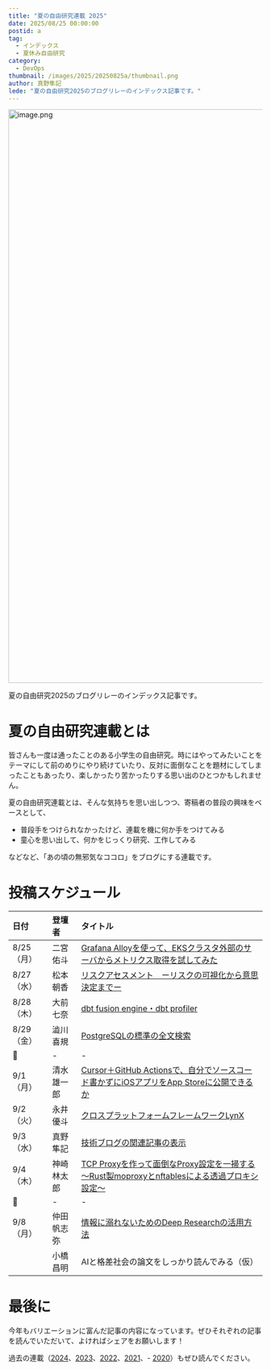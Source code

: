 ```yaml
---
title: "夏の自由研究連載 2025"
date: 2025/08/25 00:00:00
postid: a
tag:
  - インデックス
  - 夏休み自由研究
category:
  - DevOps
thumbnail: /images/2025/20250825a/thumbnail.png
author: 真野隼記
lede: "夏の自由研究2025のブログリレーのインデックス記事です。"
---
```

<img src="/images/2025/20250825a/image.png" alt="image.png" width="1171" height="1137" loading="lazy">

夏の自由研究2025のブログリレーのインデックス記事です。

# 夏の自由研究連載とは

皆さんも一度は通ったことのある小学生の自由研究。時にはやってみたいことをテーマにして前のめりにやり続けていたり、反対に面倒なことを題材にしてしまったこともあったり、楽しかったり苦かったりする思い出のひとつかもしれません。

夏の自由研究連載とは、そんな気持ちを思い出しつつ、寄稿者の普段の興味をベースとして、

- 普段手をつけられなかったけど、連載を機に何か手をつけてみる
- 童心を思い出して、何かをじっくり研究、工作してみる

などなど、「あの頃の無邪気なココロ」をブログにする連載です。

# 投稿スケジュール

| 日付 | 登壇者 | タイトル |
| :--- | :--- | :--- |
| 8/25（月） | 二宮佑斗 | [Grafana Alloyを使って、EKSクラスタ外部のサーバからメトリクス取得を試してみた](/articles/20250825b/) |
| 8/27（水） | 松本朝香 | [リスクアセスメント　ーリスクの可視化から意思決定までー](/articles/20250827a/) |
| 8/28（木） | 大前七奈 | [dbt fusion engine・dbt profiler](/articles/20250828a/) |
| 8/29（金） | 澁川喜規 | [PostgreSQLの標準の全文検索](/articles/20250829a/) |
| 🌻 | - | - |
| 9/1（月） | 清水雄一郎 | [Cursor＋GitHub Actionsで、自分でソースコード書かずにiOSアプリをApp Storeに公開できるか](/articles/20250901a/) |
| 9/2（火） | 永井優斗 | [クロスプラットフォームフレームワークLynX](/articles/20250902a/) |
| 9/3（水） | 真野隼記 | [技術ブログの関連記事の表示](/articles/20250903a/) |
| 9/4（木） | 神崎林太郎 | [TCP Proxyを作って面倒なProxy設定を一掃する ～Rust製moproxyとnftablesによる透過プロキシ設定～](/articles/20250904a/) |
| 🌻 | - | - |
| 9/8（月） | 仲田帆志弥 | [情報に溺れないためのDeep Researchの活用方法](/articles/20250908a/) |
|           | 小橋昌明 | AIと格差社会の論文をしっかり読んでみる（仮） |

# 最後に

今年もバリエーションに富んだ記事の内容になっています。ぜひそれぞれの記事を読んでいただいて、よければシェアをお願いします！

過去の連載（[2024](/articles/20240819a/)、[2023](/articles/20230830a/)、[2022](/articles/20220822a/)、[2021](/articles/20210823a/)、- [2020](/articles/20200726/)）もぜひ読んでください。
